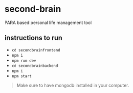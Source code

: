 # second-brain
PARA based personal life management tool

## instructions to run
- `cd secondbrainfrontend`
- `npm i`
- `npm run dev`
- `cd secondbrainbackend`
- `npm i`
- `npm start`

> Make sure to have mongodb installed in your computer. 
